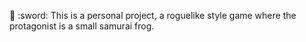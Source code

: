 :frog: :sword:
This is a personal project, a roguelike style game where the protagonist is a small samurai frog. 
